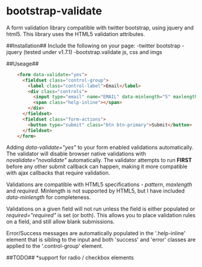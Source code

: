bootstrap-validate
==================

A form validation library compatible with twitter bootstrap, using jquery and html5. This library uses the HTML5 validation attributes.

##Installation##
Include the following on your page:
-twitter bootstrap
-jquery (tested under v1.7.1)
-bootstrap.validate js, css and imgs

##Useage##
```html
    <form data-validate="yes">
      <fieldset class="control-group">
        <label class="control-label">Email</label>
        <div class="controls">
          <input type="email" name="EMAIL" data-minlength="5" maxlength="100" pattern="[a-z\.]+@[a-z\.]+" required="require">
          <span class="help-inline"></span>
        </div>
      </fieldset>
      <fieldset class="form-actions">
        <button type="submit" class="btn btn-primary">Submit</button>
      </fieldset>
    </form>
```

Adding *data-validate="yes"* to your form enabled validations automatically. The validator will disable browser native validations with *novalidate="novalidate"* automatically. The validator attempts to run **FIRST** before any other submit callback can happen, making it more compatible with ajax callbacks that require validation.

Validations are compatible with HTML5 specifications - *pattern*, *maxlength* and *required*. Minlength is not supported by HTML5, but I have included *data-minlength* for completeness.

Validations on a given field will not run unless the field is either populated or *required="required"* is set (or both). This allows you to place validation rules on a field, and still allow blank submissions.

Error/Success messages are automatically populated in the '.help-inline' element that is sibling to the input and both 'success' and 'error' classes are applied to the '.control-group' element.

##TODO##
*support for radio / checkbox elements
